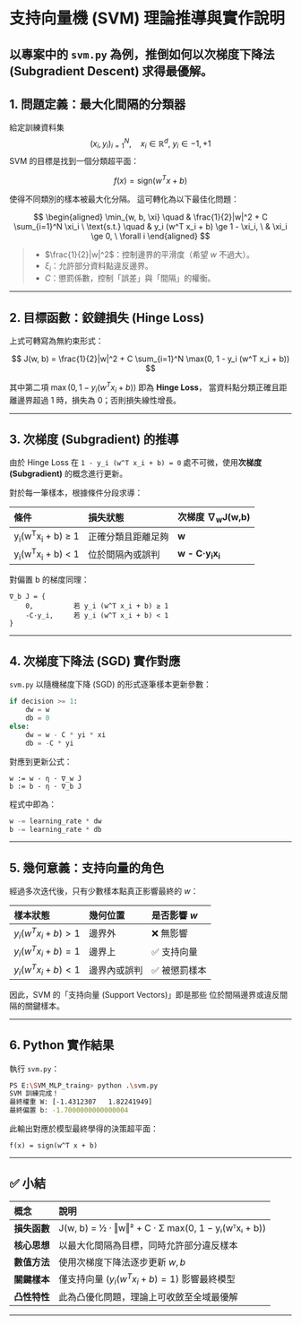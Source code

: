 # 支持向量機 (SVM) 理論推導與實作說明

以專案中的 `svm.py` 為例，推倒如何以**次梯度下降法 (Subgradient Descent)** 求得最優解。
---

## 1. 問題定義：最大化間隔的分類器

給定訓練資料集
$${(x_i, y_i)}_{i=1}^{N}, \quad x_i \in \mathbb{R}^d, \ y_i \in {-1, +1}$$
SVM 的目標是找到一個分類超平面：

$$
f(x) = \text{sign}(w^T x + b)
$$

使得不同類別的樣本被最大化分隔。
這可轉化為以下最佳化問題：

$$
\begin{aligned}
\min_{w, b, \xi} \quad & \frac{1}{2}|w|^2 + C \sum_{i=1}^N \xi_i \
\text{s.t.} \quad & y_i (w^T x_i + b) \ge 1 - \xi_i, \
& \xi_i \ge 0, \ \forall i
\end{aligned}
$$

> * $\frac{1}{2}|w|^2$：控制邊界的平滑度（希望 $w$ 不過大）。
> * $\xi_i$：允許部分資料點違反邊界。
> * $C$：懲罰係數，控制「誤差」與「間隔」的權衡。

---

## 2. 目標函數：鉸鏈損失 (Hinge Loss)

上式可轉寫為無約束形式：

$$
J(w, b) = \frac{1}{2}|w|^2 + C \sum_{i=1}^N \max(0, 1 - y_i (w^T x_i + b))
$$

其中第二項 $\max(0, 1 - y_i (w^T x_i + b))$ 即為 **Hinge Loss**，
當資料點分類正確且距離邊界超過 1 時，損失為 0；否則損失線性增長。

---

## 3. 次梯度 (Subgradient) 的推導

由於 Hinge Loss 在 `1 - y_i (w^T x_i + b) = 0` 處不可微，使用**次梯度 (Subgradient)** 的概念進行更新。

對於每一筆樣本，根據條件分段求導：

| 條件                                                | 損失狀態      | 次梯度 ∇<sub>w</sub>J(w,b)              |
| :------------------------------------------------ | :-------- | :----------------------------------- |
| y<sub>i</sub>(w<sup>T</sup>x<sub>i</sub> + b) ≥ 1 | 正確分類且距離足夠 | **w**                                |
| y<sub>i</sub>(w<sup>T</sup>x<sub>i</sub> + b) < 1 | 位於間隔內或誤判  | **w - C·y<sub>i</sub>x<sub>i</sub>** |

對偏置 b 的梯度同理：

```
∇_b J = {
    0,          若 y_i (w^T x_i + b) ≥ 1
    -C·y_i,     若 y_i (w^T x_i + b) < 1
}
```

---

## 4. 次梯度下降法 (SGD) 實作對應

`svm.py` 以隨機梯度下降 (SGD) 的形式逐筆樣本更新參數：

```python
if decision >= 1:
    dw = w
    db = 0
else:
    dw = w - C * yi * xi
    db = -C * yi
```

對應到更新公式：

```
w := w - η · ∇_w J
b := b - η · ∇_b J
```

程式中即為：

```python
w -= learning_rate * dw
b -= learning_rate * db
```

---

## 5. 幾何意義：支持向量的角色

經過多次迭代後，只有少數樣本點真正影響最終的 $w$：

| 樣本狀態                    | 幾何位置   | 是否影響 $w$ |
| :---------------------- | :----- | :------- |
| $y_i (w^T x_i + b) > 1$ | 邊界外    | ❌ 無影響    |
| $y_i (w^T x_i + b) = 1$ | 邊界上    | ✅ 支持向量   |
| $y_i (w^T x_i + b) < 1$ | 邊界內或誤判 | ✅ 被懲罰樣本  |

因此，SVM 的「支持向量 (Support Vectors)」即是那些
位於間隔邊界或違反間隔的關鍵樣本。

---

## 6. Python 實作結果

執行 `svm.py`：

```bash
PS E:\SVM_MLP_traing> python .\svm.py
SVM 訓練完成！
最終權重 W: [-1.4312307   1.82241949]  
最終偏置 b: -1.7000000000000004
```

此輸出對應於模型最終學得的決策超平面：
```
f(x) = sign(w^T x + b)
```

---

## ✅ 小結

| 概念       | 說明                                                                   |
| :------- | :------------------------------------------------------------------- |
| **損失函數** | J(w, b) = ½ · ‖w‖² + C · Σ max(0, 1 − yᵢ(wᵀxᵢ + b)) |
| **核心思想** | 以最大化間隔為目標，同時允許部分違反樣本                                                 |
| **數值方法** | 使用次梯度下降法逐步更新 $w, b$                                                  |
| **關鍵樣本** | 僅支持向量 ($y_i (w^T x_i + b) = 1$) 影響最終模型                               |
| **凸性特性** | 此為凸優化問題，理論上可收斂至全域最優解                                                 |

---
